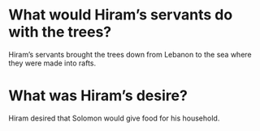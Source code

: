 # What would Hiram’s servants do with the trees?

Hiram’s servants brought the trees down from Lebanon to the sea where they were made into rafts.

# What was Hiram’s desire?

Hiram desired that Solomon would give food for his household.

